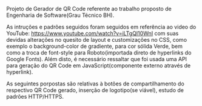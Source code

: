 Projeto de Gerador de QR Code referente ao trabalho proposto de Engenharia de Software(Grau Técnico BH).

As intruções e padrões seguidos foram seguidos em referência ao video do YouTube: https://www.youtube.com/watch?v=iLTgQI10WnI
com suas devidas alterações no quesito de layout e customizações no CSS, como exemplo o background-color de gradiente, para cor sólida Verde,
bem como a troca de font-style para Roboto(importada direto de hyperlinks do Google Fonts).
Além disto, é necessário ressaltar que foi usada uma API para geração do QR Code em JavaScript(componente externo através de hyperlink).

As seguintes porpostas são relativas à botões de compartilhamento do respectivo QR Code gerado, inserção de logotipo(se viável), estudo de padrões HTTP/HTTPS.